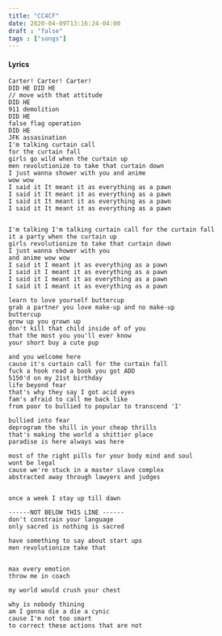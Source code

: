 ```yaml
---
title: "CC4CF"
date: 2020-04-09T13:16:24-04:00
draft : "false"
tags : ["songs"]
---
```


<!--more-->

#### Lyrics

```
Carter! Carter! Carter!
DID HE DID HE
// move with that attitude
DID HE
911 demolition
DID HE
false flag operation
DID HE
JFK assasination
I'm talking curtain call
for the curtain fall
girls go wild when the curtain up
men revolutionize to take that curtain down
I just wanna shower with you and anime
wow wow
I said it It meant it as everything as a pawn
I said it It meant it as everything as a pawn
I said it It meant it as everything as a pawn
I said it It meant it as everything as a pawn


I'm talking I'm talking curtain call for the curtain fall
it a party when the curtain up
girls revolutionize to take that curtain down
I just wanna shower with you
and anime wow wow
I said it I meant it as everything as a pawn
I said it I meant it as everything as a pawn
I said it I meant it as everything as a pawn
I said it I meant it as everything as a pawn

learn to love yourself buttercup
grab a partner you love make-up and no make-up
buttercup
grow up you grown up
don't kill that child inside of of you
that the most you you'll ever know
your short buy a cute pup

and you welcome here
cause it's curtain call for the curtain fall
fuck a hook read a book you got ADD
5150'd on my 21st birthday
life beyond fear
that's why they say I got acid eyes
fam's afraid to call me back like
from poor to bullied to popular to transcend 'I'

bullied into fear
deprogram the shill in your cheap thrills
that's making the world a shittier place
paradise is here always was here

most of the right pills for your body mind and soul
wont be legal
cause we're stuck in a master slave complex
abstracted away through lawyers and judges


once a week I stay up till dawn

------NOT BELOW THIS LINE ------
don't constrain your language
only sacred is nothing is sacred

have something to say about start ups
men revolutionize take that


max every emotion
throw me in coach

my world would crush your chest

why is nobody thining
am I gonna die a die a cynic
cause I'm not too smart
to correct these actions that are not


```

<!--
♩     Musical quarter note     &#9833;
♪     Musical eighth note      &#9834;
♫     Musical single bar note  &#9835;
♬     Musical double bar note  &#9836;
𝄪     Double sharp note                  &#119082;
𝄆     Musical Symbol Left Repeat Sign    &#x1D106;
𝄇     Musical Symbol Right Repeat Sign   &#x1D107;
𝄈     Musical Symbol Repeat Dots         &#x1D108;
𝄐     Musical Symbol Fermata             &#x1D110;
𝄑     Musical Symbol Fermata Below       &#x1D111;
𝄒     Musical Symbol Breath Mark         &#x1D112;
𝆒     Musical Symbol Crescendo           &#x1D192;
𝆓     Musical Symbol Decrescendo         &#x1D193;
𝄫     Double flat note                   &#119083;
𝄞     G clef     &#119070;
𝄢     F clef     &#119074;
𝄡     C clef     &#119073; -->
